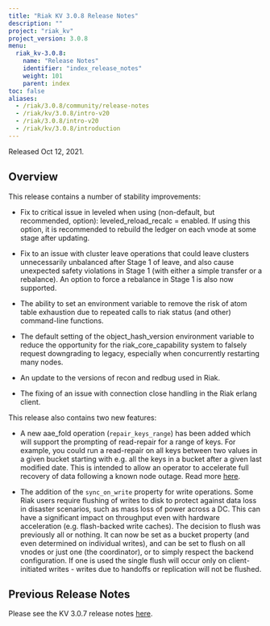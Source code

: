 ```yaml
---
title: "Riak KV 3.0.8 Release Notes"
description: ""
project: "riak_kv"
project_version: 3.0.8
menu:
  riak_kv-3.0.8:
    name: "Release Notes"
    identifier: "index_release_notes"
    weight: 101
    parent: index
toc: false
aliases:
  - /riak/3.0.8/community/release-notes
  - /riak/kv/3.0.8/intro-v20
  - /riak/3.0.8/intro-v20
  - /riak/kv/3.0.8/introduction
---
```


Released Oct 12, 2021.

## Overview

This release contains a number of stability improvements:

* Fix to critical issue in leveled when using (non-default, but recommended, option): leveled_reload_recalc = enabled. If using this option, it is recommended to rebuild the ledger on each vnode at some stage after updating.

* Fix to an issue with cluster leave operations that could leave clusters unnecessarily unbalanced after Stage 1 of leave, and also cause unexpected safety violations in Stage 1 (with either a simple transfer or a rebalance). An option to force a rebalance in Stage 1 is also now supported.

* The ability to set an environment variable to remove the risk of atom table exhaustion due to repeated calls to riak status (and other) command-line functions.

* The default setting of the object_hash_version environment variable to reduce the opportunity for the riak_core_capability system to falsely request downgrading to legacy, especially when concurrently restarting many nodes.

* An update to the versions of recon and redbug used in Riak.

* The fixing of an issue with connection close handling in the Riak erlang client.

This release also contains two new features:

* A new aae_fold operation (`repair_keys_range`) has been added which will support the prompting of read-repair for a range of keys. For example, you could run a read-repair on all keys between two values in a given bucket starting with  e.g. all the keys in a bucket after a given last modified date. This is intended to allow an operator to accelerate full recovery of data following a known node outage. Read more [here]({{<baseurl>}}riak/kv/3.0.8/using/cluster-operations/tictac-aae-fold/repair-keys-range/).

* The addition of the `sync_on_write` property for write operations. Some Riak users require flushing of writes to disk to protect against data loss in disaster scenarios, such as mass loss of power across a DC. This can have a significant impact on throughput even with hardware acceleration (e.g. flash-backed write caches). The decision to flush was previously all or nothing. It can now be set as a bucket property (and even determined on individual writes), and can be set to flush on all vnodes or just one (the coordinator), or to simply respect the backend configuration. If one is used the single flush will occur only on client-initiated writes - writes due to handoffs or replication will not be flushed.

## Previous Release Notes

Please see the KV 3.0.7 release notes [here]({{<baseurl>}}riak/kv/3.0.7/release-notes/).

